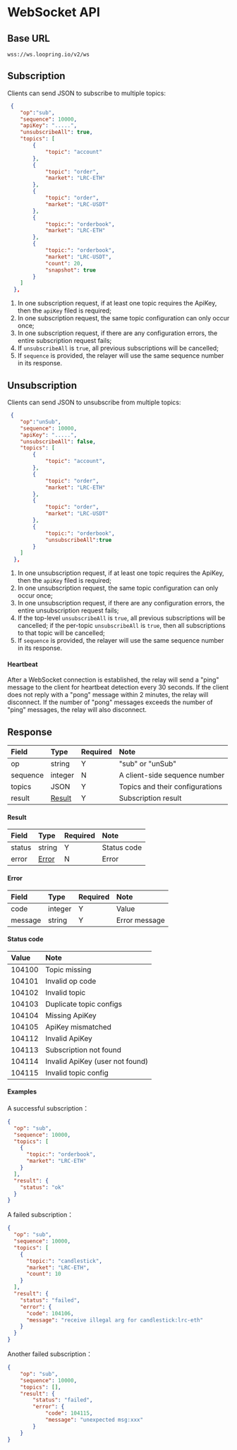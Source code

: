 # WebSocket API

## Base URL

```
wss://ws.loopring.io/v2/ws
```

## Subscription
Clients can send JSON to subscribe to multiple topics:

```JSON
 {
    "op":"sub",
    "sequence": 10000,
    "apiKey": ".....",
    "unsubscribeAll": true,
    "topics": [
        {
            "topic": "account"
        },
        {
            "topic": "order",
            "market": "LRC-ETH"
        },
        {
            "topic": "order",
            "market": "LRC-USDT"
        },
        {
            "topic:": "orderbook",
            "market": "LRC-ETH"
        },
        {
            "topic:": "orderbook",
            "market": "LRC-USDT",
            "count": 20,
            "snapshot": true
        }
    ]
  },
```


1. In one subscription request, if at least one topic requires the ApiKey, then the `apiKey` filed is required;
1. In one subscription request, the same topic configuration can only occur once;
1. In one subscription request, if there are any configuration errors, the entire subscription request fails;
1. If `unsubscribeAll` is `true`, all previous subscriptions will be cancelled;
1. If `sequence` is provided, the relayer will use the same sequence number in its response.



## Unsubscription
Clients can send JSON to unsubscribe from multiple topics:

```JSON
 {
    "op":"unSub",
    "sequence": 10000,
    "apiKey": ".....",
    "unsubscribeAll": false,
    "topics": [
        {
            "topic": "account",
        },
        {
            "topic": "order",
            "market": "LRC-ETH"
        },
        {
            "topic": "order",
            "market": "LRC-USDT"
        },
        {
            "topic:": "orderbook",
            "unsubscribeAll":true
        }
    ]
  },
```


1. In one unsubscription request, if at least one topic requires the ApiKey, then the `apiKey` filed is required;
1. In one unsubscription request, the same topic configuration can only occur once;
1. In one unsubscription request, if there are any configuration errors, the entire unsubscription request fails;
1. If the top-level `unsubscribeAll` is `true`, all previous subscriptions will be cancelled; if the per-topic `unsubscribeAll` is `true`, then all subscriptions to that topic will be cancelled;
1. If `sequence` is provided, the relayer will use the same sequence number in its response.

#### Heartbeat

After a WebSocket connection is established, the relay will send a "ping" message to the client for heartbeat detection every 30 seconds. If the client does not reply with a "pong" message within 2 minutes, the relay will disconnect. If the number of "pong" messages exceeds the number of "ping" messages, the relay will also disconnect.


## Response

|  Field  |     Type     | Required |               Note               |
| :---- | :---------- | :------ | :------------------------------ |
|   op   |    string    |    Y    |         "sub" or "unSub"         |
|   sequence   |    integer    |    N    |        A client-side sequence number        |
| topics |   JSON  |    Y    |             Topics and their configurations            |
| result |    [Result](#result)   |    Y    |             Subscription result             |


####  <span id="result">Result</span>

|  Field  |      Type       | Required |         Note         |
| :---- | :------------- | :------ | :------------------ |
| status |     string      |    Y    |     Status code     |
| error  | [Error](#error) |    N    | Error |

####   <span id="error">Error</span>

|  Field   |  Type   | Required |   Note   |
| :----- | :----- | :------ | :------ |
|  code   | integer |    Y    |  Value  |
| message | string  |    Y    | Error message |

#### Status code

| **Value** |                         Note                        |
| :-------- | :-------------------------------------------------- |
|   104100   |                     Topic missing                     |
|   104101   | Invalid op code |
|   104102   |                     Invalid topic                    |
|   104103   |                    Duplicate topic configs                    |
|   104104   |                    Missing ApiKey                    |
|   104105   |              ApiKey mismatched              |
|   104112   |                    Invalid ApiKey                    |
|   104113   |               Subscription not found              |
|   104114   |             Invalid ApiKey (user not found)                |
|   104115   |                  Invalid topic config                |

#### Examples

A successful subscription：

```json
{
  "op": "sub",
  "sequence": 10000,
  "topics": [
    {
      "topic:": "orderbook",
      "market": "LRC-ETH"
    }
  ],
  "result": {
    "status": "ok"
  }
}
```

A failed subscription：

```json
{
  "op": "sub",
  "sequence": 10000,
  "topics": [
    {
      "topic:": "candlestick",
      "market": "LRC-ETH",
      "count": 10
    }
  ],
  "result": {
    "status": "failed",
    "error": {
      "code": 104106,
      "message": "receive illegal arg for candlestick:lrc-eth"
    }
  }
}
```

Another failed subscription：

```json
{
    "op": "sub",
    "sequence": 10000,
    "topics": [],
    "result": {
        "status": "failed",
        "error": {
            "code": 104115,
            "message": "unexpected msg:xxx"
        }
    }
}
```
